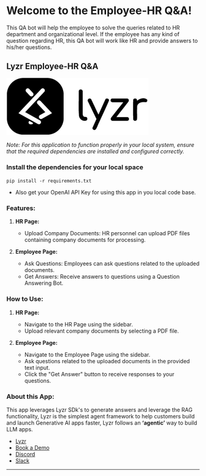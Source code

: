 # Welcome to the Employee-HR Q&A!

This QA bot will help the employee to solve the queries related to HR department and organizational level. If the employee has any kind of question regarding HR, this QA bot will work like HR and provide answers to his/her questions.


## Lyzr Employee-HR Q&A

![Lyzr Logo](lyzr-logo.png)

*Note: For this application to function properly in your local system, ensure that the required dependencies are installed and configured correctly.*

### Install the dependencies for your local space
`pip install -r requirements.txt`

- Also get your OpenAI API Key for using this app in you local code base.

### Features:

1. **HR Page:**
   - Upload Company Documents: HR personnel can upload PDF files containing company documents for processing.

2. **Employee Page:**
   - Ask Questions: Employees can ask questions related to the uploaded documents.
   - Get Answers: Receive answers to questions using a Question Answering Bot.

### How to Use:

1. **HR Page:**
   - Navigate to the HR Page using the sidebar.
   - Upload relevant company documents by selecting a PDF file.

2. **Employee Page:**
   - Navigate to the Employee Page using the sidebar.
   - Ask questions related to the uploaded documents in the provided text input.
   - Click the "Get Answer" button to receive responses to your questions.

### About this App:

This app leverages Lyzr SDk's to generate answers and leverage the RAG functionality, Lyzr is the simplest agent framework to help customers build and launch Generative AI apps faster, Lyzr follows an **‘agentic’** way to build LLM apps.

- [Lyzr](https://www.lyzr.ai/)
- [Book a Demo](https://www.lyzr.ai/book-demo/)
- [Discord](https://discord.gg/nm7zSyEFA2)
- [Slack](https://join.slack.com/t/genaiforenterprise/shared_invite/zt-2a7fr38f7-_QDOY1W1WSlSiYNAEncLGw)

---



